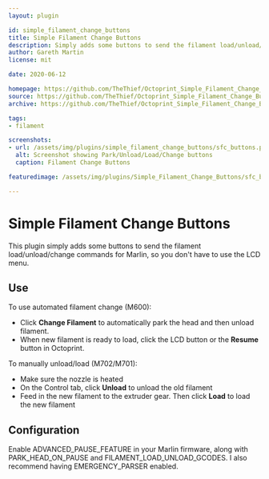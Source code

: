 ```yaml
---
layout: plugin

id: simple_filament_change_buttons
title: Simple Filament Change Buttons
description: Simply adds some buttons to send the filament load/unload/change commands for Marlin, so you don't have to use the LCD menu
author: Gareth Martin
license: mit

date: 2020-06-12

homepage: https://github.com/TheThief/Octoprint_Simple_Filament_Change_Buttons/
source: https://github.com/TheThief/Octoprint_Simple_Filament_Change_Buttons/
archive: https://github.com/TheThief/Octoprint_Simple_Filament_Change_Buttons/archive/master.zip

tags:
- filament

screenshots:
- url: /assets/img/plugins/simple_filament_change_buttons/sfc_buttons.png
  alt: Screenshot showing Park/Unload/Load/Change buttons
  caption: Filament Change Buttons

featuredimage: /assets/img/plugins/Simple_Filament_Change_Buttons/sfc_buttons.png

---
```


# Simple Filament Change Buttons

This plugin simply adds some buttons to send the filament load/unload/change commands for Marlin, so you don't have to use the LCD menu.

## Use

To use automated filament change (M600):

* Click **Change Filament** to automatically park the head and then unload filament.
* When new filament is ready to load, click the LCD button or the **Resume** button in Octoprint.

To manually unload/load (M702/M701):

* Make sure the nozzle is heated
* On the Control tab, click **Unload** to unload the old filament
* Feed in the new filament to the extruder gear. Then click **Load** to load the new filament

## Configuration

Enable ADVANCED_PAUSE_FEATURE in your Marlin firmware, along with PARK_HEAD_ON_PAUSE and FILAMENT_LOAD_UNLOAD_GCODES. I also recommend having EMERGENCY_PARSER enabled.
